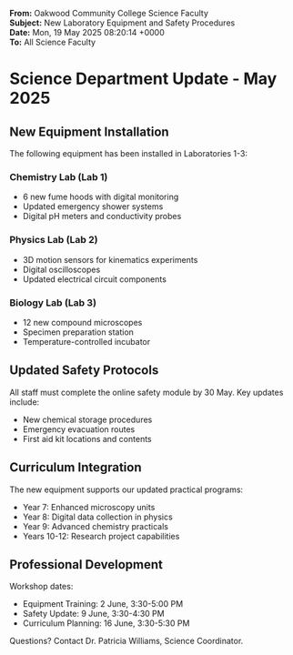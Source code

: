 **From:** Oakwood Community College Science Faculty  
**Subject:** New Laboratory Equipment and Safety Procedures  
**Date:** Mon, 19 May 2025 08:20:14 +0000  
**To:** All Science Faculty  

# Science Department Update - May 2025

## New Equipment Installation

The following equipment has been installed in Laboratories 1-3:

### Chemistry Lab (Lab 1)
- 6 new fume hoods with digital monitoring
- Updated emergency shower systems
- Digital pH meters and conductivity probes

### Physics Lab (Lab 2)  
- 3D motion sensors for kinematics experiments
- Digital oscilloscopes
- Updated electrical circuit components

### Biology Lab (Lab 3)
- 12 new compound microscopes
- Specimen preparation station
- Temperature-controlled incubator

## Updated Safety Protocols

All staff must complete the online safety module by 30 May. Key updates include:
- New chemical storage procedures
- Emergency evacuation routes
- First aid kit locations and contents

## Curriculum Integration

The new equipment supports our updated practical programs:
- Year 7: Enhanced microscopy units
- Year 8: Digital data collection in physics
- Year 9: Advanced chemistry practicals
- Years 10-12: Research project capabilities

## Professional Development

Workshop dates:
- Equipment Training: 2 June, 3:30-5:00 PM
- Safety Update: 9 June, 3:30-4:30 PM
- Curriculum Planning: 16 June, 3:30-5:30 PM

Questions? Contact Dr. Patricia Williams, Science Coordinator.
